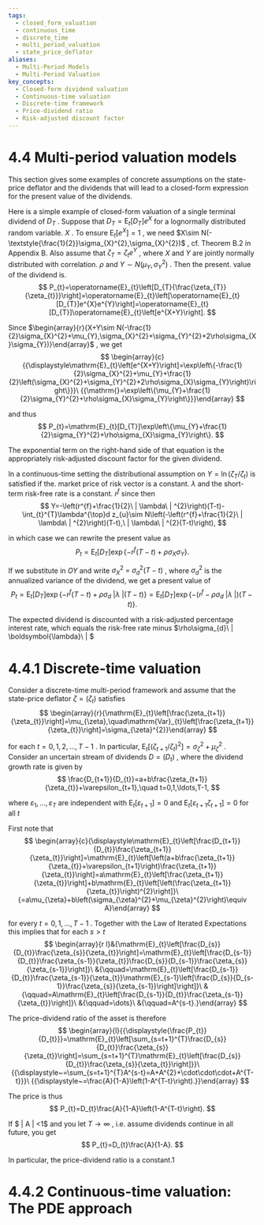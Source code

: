 ```yaml
---
tags:
  - closed_form_valuation
  - continuous_time
  - discrete_time
  - multi_period_valuation
  - state_price_deflator
aliases:
  - Multi-Period Models
  - Multi-Period Valuation
key_concepts:
  - Closed-form dividend valuation
  - Continuous-time valuation
  - Discrete-time framework
  - Price-dividend ratio
  - Risk-adjusted discount factor
---
```


# 4.4 Multi-period valuation models  

This section gives some examples of concrete assumptions on the state-price deflator and the dividends that will lead to a closed-form expression for the present value of the dividends.  

Here is a simple example of closed-form valuation of a single terminal dividend of $D_{T}$ . Suppose that $D_{T}=\mathrm{E}_{t}[D_{T}]e^{X}$ for a lognormally distributed random variable. $X$ . To ensure $\operatorname{E}_{t}[e^{X}]=1$ , we need $X\sim N(-\textstyle{\frac{1}{2}}\sigma_{X}^{2},\sigma_{X}^{2})$ , cf. Theorem B.2 in Appendix B. Also assume that $\zeta_{T}=\zeta_{t}e^{Y}$ , where $X$ and $Y$ are jointly normally distributed with correlation. $\rho$ and $Y\sim N(\mu_{Y},\sigma_{Y}^{2})$ . Then the present. value of the dividend is.  
$$
P_{t}=\operatorname{E}_{t}\left[D_{T}{\frac{\zeta_{T}}{\zeta_{t}}}\right]=\operatorname{E}_{t}\left[\operatorname{E}_{t}[D_{T}]e^{X}e^{Y}\right]=\operatorname{E}_{t}[D_{T}]\operatorname{E}_{t}\left[e^{X+Y}\right].
$$  

Since $\begin{array}{r}{X+Y\sim N(-\frac{1}{2}\sigma_{X}^{2}+\mu_{Y},\sigma_{X}^{2}+\sigma_{Y}^{2}+2\rho\sigma_{X}\sigma_{Y})}\end{array}$ , we get  
$$
\begin{array}{c}{{\displaystyle\mathrm{E}_{t}\left[e^{X+Y}\right]=\exp\left\{-\frac{1}{2}\sigma_{X}^{2}+\mu_{Y}+\frac{1}{2}\left(\sigma_{X}^{2}+\sigma_{Y}^{2}+2\rho\sigma_{X}\sigma_{Y}\right)\right\}}}\ {{\mathrm{}=\exp\left\{\mu_{Y}+\frac{1}{2}\sigma_{Y}^{2}+\rho\sigma_{X}\sigma_{Y}\right\}}}\end{array}
$$  

and thus  
$$
P_{t}=\mathrm{E}_{t}[D_{T}]\exp\left\{\mu_{Y}+\frac{1}{2}\sigma_{Y}^{2}+\rho\sigma_{X}\sigma_{Y}\right\}.
$$  

The exponential term on the right-hand side of that equation is the appropriately risk-adjusted discount factor for the given dividend.  

In a continuous-time setting the distributional assumption on $Y=\ln(\zeta_{T}/\zeta_{t})$ is satisfied if the. market price of risk vector is a constant. $\lambda$ and the short-term risk-free rate is a constant. $r^{f}$ since then  
$$
Y=-\left(r^{f}+\frac{1}{2}\ | \lambda\ | ^{2}\right)(T-t)-\int_{t}^{T}\lambda^{\top}d z_{u}\sim N\left(-\left(r^{f}+\frac{1}{2}\ | \lambda\ | ^{2}\right)(T-t),\ | \lambda\ | ^{2}(T-t)\right),
$$  

in which case we can rewrite the present value as  
$$
P_{t}=\mathrm{E}_{t}[D_{T}]\exp\left\{-r^{f}(T-t)+\rho\sigma_{X}\sigma_{Y}\right\}.
$$  

If we substitute in $O Y$ and write $\sigma_{X}^{2}\:=\:\sigma_{d}^{2}(T-t)$ , where $\sigma_{d}^{2}$ is the annualized variance of the dividend, we get a present value of  
$$
P_{t}=\operatorname{E}_{t}[D_{T}]\exp\left\{-r^{f}(T-t)+\rho\sigma_{d}\ | \lambda\ | (T-t)\right\}=\operatorname{E}_{t}[D_{T}]\exp\left\{-(r^{f}-\rho\sigma_{d}\ | \lambda\ | )(T-t)\right\}.
$$  

The expected dividend is discounted with a risk-adjusted percentage interest rate, which equals the risk-free rate minus $\rho\sigma_{d}\ | \boldsymbol{\lambda}\ | $

# 4.4.1 Discrete-time valuation  

Consider a discrete-time multi-period framework and assume that the state-price deflator $\zeta=\left(\zeta_{t}\right)$ satisfies  
$$
\begin{array}{r}{\mathrm{E}_{t}\left[\frac{\zeta_{t+1}}{\zeta_{t}}\right]=\mu_{\zeta},\quad\mathrm{Var}_{t}\left[\frac{\zeta_{t+1}}{\zeta_{t}}\right]=\sigma_{\zeta}^{2}}\end{array}
$$  

for each $t=0,1,2,\ldots,T-1$ . In particular, $\operatorname{E}_{t}\left[(\zeta_{t+1}/\zeta_{t})^{2}\right]=\sigma_{\zeta}^{2}+\mu_{\zeta}^{2}$ . Consider an uncertain stream of dividends $D=\left(D_{t}\right)$ , where the dividend growth rate is given by  
$$
\frac{D_{t+1}}{D_{t}}=a+b\frac{\zeta_{t+1}}{\zeta_{t}}+\varepsilon_{t+1},\quad t=0,1,\ldots,T-1,
$$  

where $\varepsilon_{1},\ldots,\varepsilon_{T}$ are independent with $\mathrm{E}_{t}[\varepsilon_{t+1}]=0$ and $\mathrm{E}_{t}[\varepsilon_{t+1}\zeta_{t+1}]=0$ for all $t$  

First note that  
$$
\begin{array}{c}{\displaystyle\mathrm{E}_{t}\left[\frac{D_{t+1}}{D_{t}}\frac{\zeta_{t+1}}{\zeta_{t}}\right]=\mathrm{E}_{t}\left[\left(a+b\frac{\zeta_{t+1}}{\zeta_{t}}+\varepsilon_{t+1}\right)\frac{\zeta_{t+1}}{\zeta_{t}}\right]=a\mathrm{E}_{t}\left[\frac{\zeta_{t+1}}{\zeta_{t}}\right]+b\mathrm{E}_{t}\left[\left(\frac{\zeta_{t+1}}{\zeta_{t}}\right)^{2}\right]}\ {=a\mu_{\zeta}+b\left(\sigma_{\zeta}^{2}+\mu_{\zeta}^{2}\right)\equiv A}\end{array}
$$  

for every $t=0,1,\ldots,T-1$ . Together with the Law of Iterated Expectations this implies that for each $s>t$  
$$
\begin{array}{r l}&{\mathrm{E}_{t}\left[\frac{D_{s}}{D_{t}}\frac{\zeta_{s}}{\zeta_{t}}\right]=\mathrm{E}_{t}\left[\frac{D_{s-1}}{D_{t}}\frac{\zeta_{s-1}}{\zeta_{t}}\frac{D_{s}}{D_{s-1}}\frac{\zeta_{s}}{\zeta_{s-1}}\right]}\ &{\qquad=\mathrm{E}_{t}\left[\frac{D_{s-1}}{D_{t}}\frac{\zeta_{s-1}}{\zeta_{t}}\mathrm{E}_{s-1}\left[\frac{D_{s}}{D_{s-1}}\frac{\zeta_{s}}{\zeta_{s-1}}\right]\right]}\ &{\qquad=A\mathrm{E}_{t}\left[\frac{D_{s-1}}{D_{t}}\frac{\zeta_{s-1}}{\zeta_{t}}\right]}\ &{\qquad=\dots}\ &{\qquad=A^{s-t}.}\end{array}
$$  

The price-dividend ratio of the asset is therefore  
$$
\begin{array}{l}{{\displaystyle{\frac{P_{t}}{D_{t}}}=\mathrm{E}_{t}\left[\sum_{s=t+1}^{T}\frac{D_{s}}{D_{t}}\frac{\zeta_{s}}{\zeta_{t}}\right]=\sum_{s=t+1}^{T}\mathrm{E}_{t}\left[\frac{D_{s}}{D_{t}}\frac{\zeta_{s}}{\zeta_{t}}\right]}}\ {{\displaystyle~=\sum_{s=t+1}^{T}A^{s-t}=A+A^{2}+\cdot\cdot\cdot+A^{T-t}}}\ {{\displaystyle~=\frac{A}{1-A}\left(1-A^{T-t}\right).}}\end{array}
$$  

The price is thus  
$$
P_{t}=D_{t}\frac{A}{1-A}\left(1-A^{T-t}\right).
$$  

If $ | A | <1$ and you let $T\to\infty$ , i.e. assume dividends continue in all future, you get
$$
P_{t}=D_{t}\frac{A}{1-A}.
$$  

In particular, the price-dividend ratio is a constant.1  

# 4.4.2 Continuous-time valuation: The PDE approach  

[^4]: 4.3 Continuous-time valuation: Affine models
